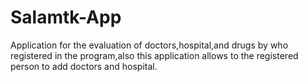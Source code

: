 # Salamtk-App
Application for the evaluation of doctors,hospital,and drugs by who registered in the program,also this application allows to the registered person to add doctors and hospital.
